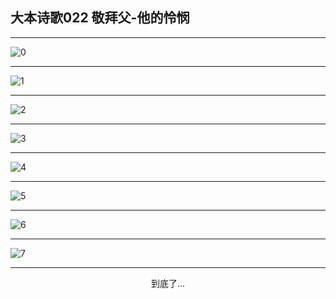 
## 大本诗歌022 敬拜父-他的怜悯
        
<div id="aplayer0"></div>

<div id="aplayer1"></div>

<div id="aplayer2"></div>

---

<img alt="0" data-original="https://cdn.jsdelivr.net/gh/k34869/shi/data/d0019/0">

---

<img alt="1" data-original="https://cdn.jsdelivr.net/gh/k34869/shi/data/d0019/1">

---

<img alt="2" data-original="https://cdn.jsdelivr.net/gh/k34869/shi/data/d0019/2">

---

<img alt="3" data-original="https://cdn.jsdelivr.net/gh/k34869/shi/data/d0019/3">

---

<img alt="4" data-original="https://cdn.jsdelivr.net/gh/k34869/shi/data/d0019/4">

---

<img alt="5" data-original="https://cdn.jsdelivr.net/gh/k34869/shi/data/d0019/5">

---

<img alt="6" data-original="https://cdn.jsdelivr.net/gh/k34869/shi/data/d0019/6">

---

<img alt="7" data-original="https://cdn.jsdelivr.net/gh/k34869/shi/data/d0019/7">

---

<p style="text-align: center">到底了...</p>

<script src="/js/dist-view.js"></script>

<script>
MAIN.id = 'd0019';
        
const ap0 = new APlayer({
    container: document.getElementById('aplayer0'),
    volume: 1,
    loop: 'none',
    preload: 'none',
    audio: [{
        name: 'D22.mp3',
        artist: '大本诗歌',
        url: 'https://res.wx.qq.com/voice/getvoice?mediaid=MzI0NTk3MDM5M18yMjQ3NTE1MTU1',
        cover: '/favicon'
    }]
});
const ap1 = new APlayer({
    container: document.getElementById('aplayer1'),
    volume: 1,
    loop: 'none',
    preload: 'none',
    audio: [{
        name: 'D22第一节领唱.mp3',
        artist: '大本诗歌',
        url: 'https://res.wx.qq.com/voice/getvoice?mediaid=MzI0NTk3MDM5M18yMjQ3NTE1MTU2',
        cover: '/favicon'
    }]
});
const ap2 = new APlayer({
    container: document.getElementById('aplayer2'),
    volume: 1,
    loop: 'none',
    preload: 'none',
    audio: [{
        name: 'D22教唱版.mp3',
        artist: '大本诗歌',
        url: 'https://res.wx.qq.com/voice/getvoice?mediaid=MzI0NTk3MDM5M18yMjQ3NTE1MTU3',
        cover: '/favicon'
    }]
});
</script>

